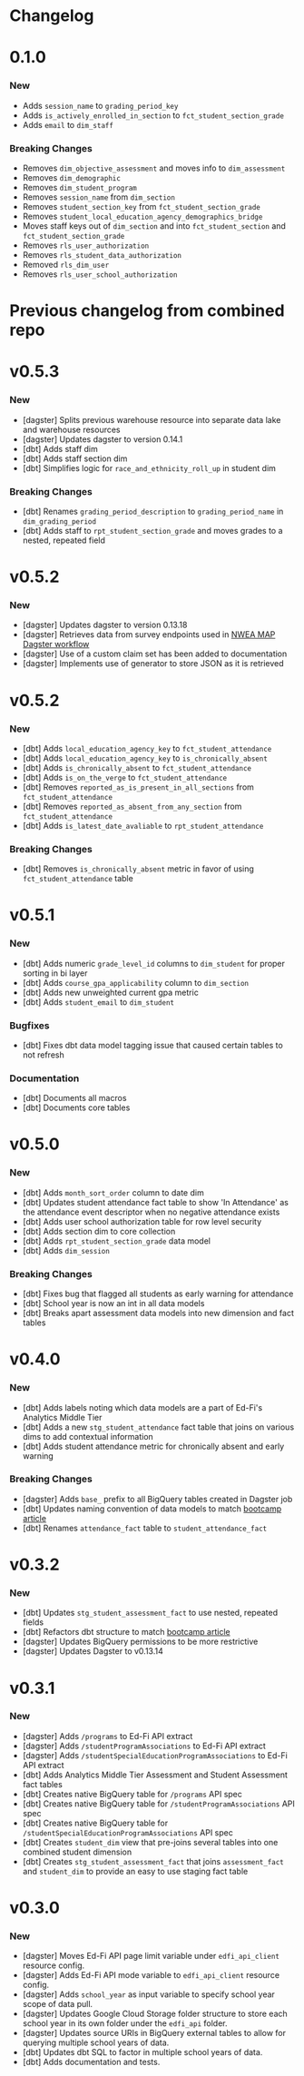 # Changelog

# 0.1.0

### New

- Adds `session_name` to `grading_period_key`
- Adds `is_actively_enrolled_in_section` to `fct_student_section_grade`
- Adds `email` to `dim_staff`

### Breaking Changes

- Removes `dim_objective_assessment` and moves info to `dim_assessment`
- Removes `dim_demographic`
- Removes `dim_student_program`
- Removes `session_name` from `dim_section`
- Removes `student_section_key` from `fct_student_section_grade`
- Removes `student_local_education_agency_demographics_bridge`
- Moves staff keys out of `dim_section` and into `fct_student_section` and `fct_student_section_grade`
- Removes `rls_user_authorization`
- Removes `rls_student_data_authorization`
- Removed `rls_dim_user`
- Removes `rls_user_school_authorization`


# Previous changelog from combined repo

# v0.5.3

### New

- [dagster] Splits previous warehouse resource into separate data lake and warehouse resources
- [dagster] Updates dagster to version 0.14.1
- [dbt] Adds staff dim
- [dbt] Adds staff section dim
- [dbt] Simplifies logic for `race_and_ethnicity_roll_up` in student dim

### Breaking Changes

- [dbt] Renames `grading_period_description` to `grading_period_name` in `dim_grading_period`
- [dbt] Adds staff to `rpt_student_section_grade` and moves grades to a nested, repeated field



# v0.5.2

### New

- [dagster] Updates dagster to version 0.13.18
- [dagster] Retrieves data from survey endpoints used in [NWEA MAP Dagster workflow](https://github.com/K12-Analytics-Engineering/dagster-nwea-map)
- [dagster] Use of a custom claim set has been added to documentation
- [dagster] Implements use of generator to store JSON as it is retrieved


# v0.5.2

### New

- [dbt] Adds `local_education_agency_key` to `fct_student_attendance`
- [dbt] Adds `local_education_agency_key` to `is_chronically_absent`
- [dbt] Adds `is_chronically_absent` to `fct_student_attendance`
- [dbt] Adds `is_on_the_verge` to `fct_student_attendance`
- [dbt] Removes `reported_as_is_present_in_all_sections` from `fct_student_attendance`
- [dbt] Removes `reported_as_absent_from_any_section` from `fct_student_attendance`
- [dbt] Adds `is_latest_date_avaliable` to `rpt_student_attendance`

### Breaking Changes

- [dbt] Removes `is_chronically_absent` metric in favor of using `fct_student_attendance` table


# v0.5.1

### New

- [dbt] Adds numeric `grade_level_id` columns to `dim_student` for proper sorting in bi layer
- [dbt] Adds `course_gpa_applicability` column to `dim_section`
- [dbt] Adds new unweighted current gpa metric
- [dbt] Adds `student_email` to `dim_student`

### Bugfixes

- [dbt] Fixes dbt data model tagging issue that caused certain tables to not refresh

### Documentation

- [dbt] Documents all macros
- [dbt] Documents core tables

# v0.5.0

### New

- [dbt] Adds `month_sort_order` column to date dim
- [dbt] Updates student attendance fact table to show 'In Attendance' as the attendance event descriptor when no negative attendance exists
- [dbt] Adds user school authorization table for row level security
- [dbt] Adds section dim to core collection
- [dbt] Adds `rpt_student_section_grade` data model
- [dbt] Adds `dim_session`

### Breaking Changes

- [dbt] Fixes bug that flagged all students as early warning for attendance
- [dbt] School year is now an int in all data models
- [dbt] Breaks apart assessment data models into new dimension and fact tables


# v0.4.0

### New

- [dbt] Adds labels noting which data models are a part of Ed-Fi's Analytics Middle Tier
- [dbt] Adds a new `stg_student_attendance` fact table that joins on various dims to add contextual information
- [dbt] Adds student attendance metric for chronically absent and early warning

### Breaking Changes

- [dagster] Adds `base_` prefix to all BigQuery tables created in Dagster job
- [dbt] Updates naming convention of data models to match [bootcamp article](https://github.com/K12-Analytics-Engineering/bootcamp/blob/main/docs/elt_layers.md)
- [dbt] Renames `attendance_fact` table to `student_attendance_fact`


# v0.3.2

### New

- [dbt] Updates `stg_student_assessment_fact` to use nested, repeated fields
- [dbt] Refactors dbt structure to match [bootcamp article](https://github.com/K12-Analytics-Engineering/bootcamp/blob/main/docs/elt_layers.md)
- [dagster] Updates BigQuery permissions to be more restrictive
- [dagster] Updates Dagster to v0.13.14


# v0.3.1

### New

- [dagster] Adds `/programs` to Ed-Fi API extract
- [dagster] Adds `/studentProgramAssociations` to Ed-Fi API extract
- [dagster] Adds `/studentSpecialEducationProgramAssociations` to Ed-Fi API extract
- [dbt] Adds Analytics Middle Tier Assessment and Student Assessment fact tables
- [dbt] Creates native BigQuery table for `/programs` API spec
- [dbt] Creates native BigQuery table for `/studentProgramAssociations` API spec
- [dbt] Creates native BigQuery table for `/studentSpecialEducationProgramAssociations` API spec
- [dbt] Creates `student_dim` view that pre-joins several tables into one combined student dimension
- [dbt] Creates `stg_student_assessment_fact` that joins `assessment_fact` and `student_dim` to provide an easy to use staging fact table


# v0.3.0

### New

- [dagster] Moves Ed-Fi API page limit variable under `edfi_api_client` resource config.
- [dagster] Adds Ed-Fi API mode variable to `edfi_api_client` resource config.
- [dagster] Adds `school_year` as input variable to specify school year scope of data pull.
- [dagster] Updates Google Cloud Storage folder structure to store each school year in its own folder under the `edfi_api` folder.
- [dagster] Updates source URIs in BigQuery external tables to allow for querying multiple school years of data.
- [dbt] Updates dbt SQL to factor in multiple school years of data.
- [dbt] Adds documentation and tests.
